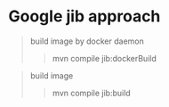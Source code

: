 # Google jib approach

> build image by docker daemon
>> mvn compile jib:dockerBuild

> build image
>> mvn compile jib:build